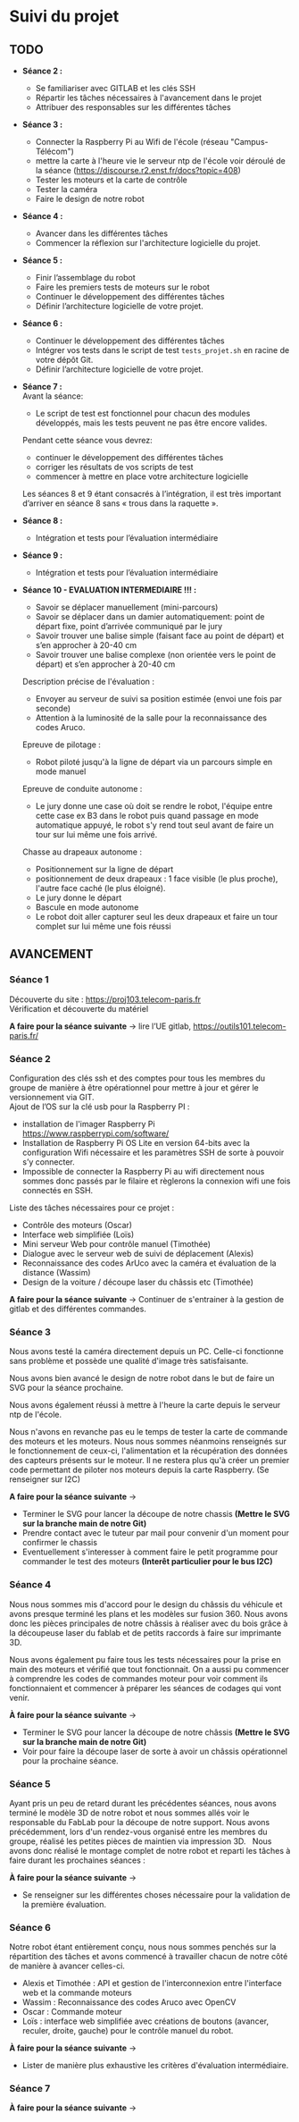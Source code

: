 # Suivi du projet

## TODO

- **Séance 2 :**
  - Se familiariser avec GITLAB et les clés SSH
  - Répartir les tâches nécessaires à l'avancement dans le projet
  - Attribuer des responsables sur les différentes tâches
- **Séance 3 :**
  - Connecter la Raspberry Pi au Wifi de l'école (réseau "Campus-Télécom")
  - mettre la carte à l'heure vie le serveur ntp de l'école voir déroulé de la séance (https://discourse.r2.enst.fr/docs?topic=408)
  - Tester les moteurs et la carte de contrôle
  - Tester la caméra
  - Faire le design de notre robot  
- **Séance 4 :**
  - Avancer dans les différentes tâches
  - Commencer la réflexion sur l'architecture logicielle du projet.  
- **Séance 5 :**
  - Finir l’assemblage du robot
  - Faire les premiers tests de moteurs sur le robot
  - Continuer le développement des différentes tâches
  - Définir l’architecture logicielle de votre projet.
- **Séance 6 :**
  - Continuer le développement des différentes tâches
  - Intégrer vos tests dans le script de test `tests_projet.sh` en racine de votre dépôt Git.
  - Définir l’architecture logicielle de votre projet.
- **Séance 7 :**  
Avant la séance:  
  - Le script de test est fonctionnel pour chacun des modules développés, mais les tests peuvent ne pas être encore valides.   
 
  Pendant cette séance vous devrez:

  - continuer le développement des différentes tâches
  - corriger les résultats de vos scripts de test
  - commencer à mettre en place votre architecture logicielle  

  Les séances 8 et 9 étant consacrés à l’intégration, il est très important d’arriver en séance 8 sans « trous dans la raquette ».
- **Séance 8 :**
  - Intégration et tests pour l’évaluation intermédiaire
- **Séance 9 :**
  - Intégration et tests pour l’évaluation intermédiaire
- **Séance 10 - EVALUATION INTERMEDIAIRE !!! :**  
  
  - Savoir se déplacer manuellement (mini-parcours)
  - Savoir se déplacer dans un damier automatiquement: point de départ fixe, point d’arrivée communiqué par le jury
  - Savoir trouver une balise simple (faisant face au point de départ) et s’en approcher à 20-40 cm
  - Savoir trouver une balise complexe (non orientée vers le point de départ) et s’en approcher à 20-40 cm  


  Description précise de l'évaluation : 

  - Envoyer au serveur de suivi sa position estimée (envoi une fois par seconde)
  - Attention à la luminosité de la salle pour la reconnaissance des codes Aruco.
  
  Epreuve de pilotage :
  - Robot piloté jusqu'à la ligne de départ via un parcours simple en mode manuel

  Epreuve de conduite autonome :
  - Le jury donne une case où doit se rendre le robot, l'équipe entre cette case ex B3 dans le robot puis quand passage en mode automatique appuyé, le robot s'y rend tout seul avant de faire un tour sur lui même une fois arrivé.
  
  Chasse au drapeaux autonome :
  - Positionnement sur la ligne de départ
  - positionnement de deux drapeaux : 1 face visible (le plus proche), l'autre face caché (le plus éloigné).
  - Le jury donne le départ
  - Bascule en mode autonome
  - Le robot doit aller capturer seul les deux drapeaux et faire un tour complet sur lui même une fois réussi
  

    
      
## AVANCEMENT

### Séance 1

Découverte du site : https://proj103.telecom-paris.fr  
Vérification et découverte du matériel  

**A faire pour la séance suivante** -> lire l’UE gitlab, https://outils101.telecom-paris.fr/  
  
### Séance 2 

Configuration des clés ssh et des comptes pour tous les membres du groupe de manière à être opérationnel pour mettre à jour et gérer le versionnement via GIT.  
Ajout de l’OS sur la clé usb pour la Raspberry PI :
- installation de l'imager Raspberry Pi https://www.raspberrypi.com/software/   
- Installation de Raspberry Pi OS Lite en version 64-bits avec la configuration Wifi nécessaire et les paramètres SSH de sorte à pouvoir s’y connecter.  
- Impossible de connecter la Raspberry Pi au wifi directement nous sommes donc passés par le filaire et règlerons la connexion wifi une fois connectés en SSH.  

Liste des tâches nécessaires pour ce projet : 

- Contrôle des moteurs (Oscar)
- Interface web simplifiée (Loïs)
- Mini serveur Web pour contrôle manuel (Timothée)
- Dialogue avec le serveur web de suivi de déplacement (Alexis)
- Reconnaissance des codes ArUco avec la caméra et évaluation de la distance (Wassim)
- Design de la voiture / découpe laser du châssis etc (Timothée)


**A faire pour la séance suivante** -> Continuer de s'entrainer à la gestion de gitlab et des différentes commandes. 


### Séance 3

Nous avons testé la caméra directement depuis un PC. Celle-ci fonctionne sans problème et possède une qualité d'image très satisfaisante.  

Nous avons bien avancé le design de notre robot dans le but de faire un SVG pour la séance prochaine.

Nous avons également réussi à mettre à l'heure la carte depuis le serveur ntp de l'école.

Nous n'avons en revanche pas eu le temps de tester la carte de commande des moteurs et les moteurs. Nous nous sommes néanmoins renseignés sur le fonctionnement de ceux-ci, l'alimentation et la récupération des données des capteurs présents sur le moteur. Il ne restera plus qu'à créer un premier code permettant de piloter nos moteurs depuis la carte Raspberry. (Se renseigner sur I2C) 

**A faire pour la séance suivante** ->
- Terminer le SVG pour lancer la découpe de notre chassis **(Mettre le SVG sur la branche main de notre Git)**
- Prendre contact avec le tuteur par mail pour convenir d'un moment pour confirmer le chassis
- Eventuellement s'interesser à comment faire le petit programme pour commander le test des moteurs **(Interêt particulier pour le bus I2C)**


### Séance 4

Nous nous sommes mis d'accord pour le design du châssis du véhicule et avons presque terminé les plans et les modèles sur fusion 360. Nous avons donc les pièces principales de notre châssis à réaliser avec du bois grâce à la découpeuse laser du fablab et de petits raccords à faire sur imprimante 3D.

Nous avons également pu faire tous les tests nécessaires pour la prise en main des moteurs et vérifié que tout fonctionnait. On a aussi pu commencer à comprendre les codes de commandes moteur pour voir comment ils fonctionnaient et commencer à préparer les séances de codages qui vont venir.

**À faire pour la séance suivante** ->
- Terminer le SVG pour lancer la découpe de notre châssis **(Mettre le SVG sur la branche main de notre Git)**
- Voir pour faire la découpe laser de sorte à avoir un châssis opérationnel pour la prochaine séance.

### Séance 5

Ayant pris un peu de retard durant les précédentes séances, nous avons terminé le modèle 3D de notre robot et nous sommes allés voir le responsable du FabLab pour la découpe de notre support. Nous avons précédemment, lors d'un rendez-vous organisé entre les membres du groupe, réalisé les petites pièces de maintien via impression 3D.   
Nous avons donc réalisé le montage complet de notre robot et reparti les tâches à faire durant les prochaines séances :



**À faire pour la séance suivante** ->
- Se renseigner sur les différentes choses nécessaire pour la validation de la première évaluation. 

### Séance 6

Notre robot étant entièrement conçu, nous nous sommes penchés sur la répartition des tâches et avons commencé à travailler chacun de notre côté de manière à avancer celles-ci.

  - Alexis et Timothée : API et gestion de l'interconnexion entre l'interface web et la commande moteurs
  - Wassim : Reconnaissance des codes Aruco avec OpenCV
  - Oscar : Commande moteur
  - Loïs : interface web simplifiée avec créations de boutons (avancer, reculer, droite, gauche) pour le contrôle manuel du robot.

**À faire pour la séance suivante** ->
- Lister de manière plus exhaustive les critères d'évaluation intermédiaire.

### Séance 7


**À faire pour la séance suivante** ->

